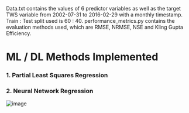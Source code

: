 Data.txt contains the values of 6 predictor variables as well as the target TWS variable from 2002-07-31 to 2016-02-29 with a monthly timestamp. Train : Test split used is 60 : 40. performance_metrics.py contains the evaluation methods used, which are RMSE, NRMSE, NSE and Kling Gupta Efficiency.
# ML / DL Methods Implemented
### 1. Partial Least Squares Regression
### 2. Neural Network Regression
![image](https://github.com/nitinvetcha/ICWaR_TWS_Prediction/assets/118665106/6d75b9f1-229e-4649-a87d-d63d5301716e)
